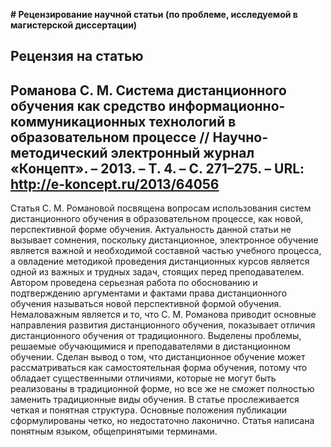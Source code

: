 **# Рецензирование научной статьи (по проблеме, исследуемой в магистерской диссертации)**

## Рецензия на статью
## Романова С. М. Система дистанционного обучения как средство информационно-коммуникационных технологий в образовательном процессе // Научно-методический электронный журнал «Концепт». – 2013. – Т. 4. – С. 271–275. – URL: http://e-koncept.ru/2013/64056

Статья С. М. Романовой посвящена вопросам использования систем дистанционного обучения в образовательном процессе, как новой, перспективной форме обучения.
Актуальность данной статьи не вызывает сомнения, поскольку дистанционное, электронное обучение является важной и необходимой составной частью учебного процесса, а овладение методикой проведения дистанционных курсов является одной из важных и трудных задач, стоящих перед преподавателем.
Автором проведена серьезная работа по обоснованию и подтверждению аргументами и фактами права дистанционного обучения называться новой перспективной формой обучения. 
Немаловажным является и то, что С. М. Романова приводит основные направления развития дистанционного обучения, показывает отличия дистанционного обучения от традиционного. Выделены проблемы, решаемые обучающимися и преподавателями в дистанционном обучении. Сделан вывод о том, что дистанционное обучение может рассматриваться как самостоятельная форма обучения, потому что обладает существенными отличиями, которые не могут быть реализованы в традиционной форме, но все же не сможет полностью заменить традиционные виды обучения.
В статье прослеживается четкая и понятная структура. Основные положения публикации сформулированы четко, но недостаточно лаконично. Статья написана понятным языком, общепринятыми терминами. 
